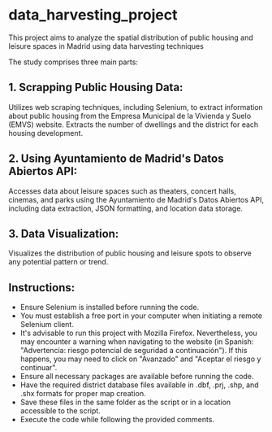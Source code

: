 # data_harvesting_project
This project aims to analyze the spatial distribution of public housing and leisure spaces in Madrid using data harvesting techniques

The study comprises three main parts:

## 1. Scrapping Public Housing Data:

Utilizes web scraping techniques, including Selenium, to extract information about public housing from the Empresa Municipal de la Vivienda y Suelo (EMVS) website. Extracts the number of dwellings and the district for each housing development.

## 2. Using Ayuntamiento de Madrid's Datos Abiertos API:

Accesses data about leisure spaces such as theaters, concert halls, cinemas, and parks using the Ayuntamiento de Madrid's Datos Abiertos API, including data extraction, JSON formatting, and location data storage.

## 3. Data Visualization:

Visualizes the distribution of public housing and leisure spots to observe any potential pattern or trend.

## Instructions:

- Ensure Selenium is installed before running the code.
- You must establish a free port in your computer when initiating a remote Selenium client.
- It's advisable to run this project with Mozilla Firefox. Nevertheless, you may encounter a warning when navigating to the website (in Spanish: "Advertencia: riesgo potencial de seguridad a continuación"). If this happens, you may need to click on "Avanzado" and "Aceptar el riesgo y continuar".
- Ensure all necessary packages are available before running the code.
- Have the required district database files available in .dbf, .prj, .shp, and .shx formats for proper map creation.
- Save these files in the same folder as the script or in a location accessible to the script.
- Execute the code while following the provided comments.
